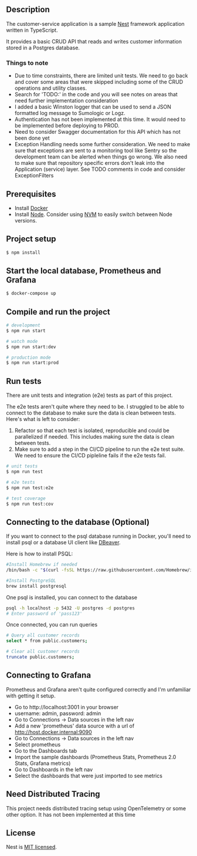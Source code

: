 
## Description

The customer-service application is a sample [Nest](https://github.com/nestjs/nest) framework application written in TypeScript.

It provides a basic CRUD API that reads and writes customer information stored in a Postgres database.

### Things to note
- Due to time constraints, there are limited unit tests.  We need to go back and cover some areas that were skipped including some of the CRUD operations and utility classes.
- Search for 'TODO:' in the code and you will see notes on areas that need further implementation consideration
- I added a basic Winston logger that can be used to send a JSON formatted log message to Sumologic or Logz.
- Authentication has not been implemented at this time.  It would need to be implemented before deploying to PROD.
- Need to consider Swagger documentation for this API which has not been done yet
- Exception Handling needs some further consideration.  We need to make sure that exceptions are sent to a monitoring tool like Sentry so the development team can be alerted when things go wrong.  We also need to make sure that repository specific errors don't leak into the Application (service) layer.  See TODO comments in code and consider ExceptionFilters

## Prerequisites
- Install [Docker](https://www.docker.com/)
- Install [Node](https://nodejs.org/en/download/package-manager).  Consider using [NVM](https://github.com/nvm-sh/nvm) to easily switch between Node versions.

## Project setup
```bash
$ npm install
```

## Start the local database, Prometheus and Grafana
```bash
$ docker-compose up
```

## Compile and run the project

```bash
# development
$ npm run start

# watch mode
$ npm run start:dev

# production mode
$ npm run start:prod
```

## Run tests
There are unit tests and integration (e2e) tests as part of this project.

The e2e tests aren't quite where they need to be.  I struggled to be able to connect to the database to make sure the data is clean between tests.  Here's what is left to consider:
1. Refactor so that each test is isolated, reproducible and could be parallelized if needed.  This includes making sure the data is clean between tests.
2. Make sure to add a step in the CI/CD pipeline to run the e2e test suite.  We need to ensure the CI/CD pipleline fails if the e2e tests fail.

```bash
# unit tests
$ npm run test

# e2e tests
$ npm run test:e2e

# test coverage
$ npm run test:cov
```

## Connecting to the database (Optional)
If you want to connect to the psql database running in Docker, you'll need to install psql or a database UI client like [DBeaver](https://dbeaver.io/download/).  

Here is how to install PSQL:
```bash
#Install Homebrew if needed
/bin/bash -c "$(curl -fsSL https://raw.githubusercontent.com/Homebrew/install/HEAD/install.sh)"

#Install PostgreSQL
brew install postgresql
```

One psql is installed, you can connect to the database
```bash
psql -h localhost -p 5432 -U postgres -d postgres
# Enter password of 'pass123'
```
Once connected, you can run queries
```bash
# Query all customer records
select * from public.customers;

# Clear all customer records
truncate public.customers;
```

## Connecting to Grafana
Prometheus and Grafana aren't quite configured correctly and I'm unfamiliar with getting it setup.
- Go to http://localhost:3001 in your browser
- username: admin, password: admin
- Go to Connections -> Data sources in the left nav
- Add a new 'prometheus' data source with a url of http://host.docker.internal:9090
- Go to Connections -> Data sources in the left nav
- Select prometheus
- Go to the Dashboards tab
- Import the sample dashboards (Prometheus Stats, Prometheus 2.0 Stats, Grafana metrics)
- Go to Dashboards in the left nav
- Select the dashboards that were just imported to see metrics

## Need Distributed Tracing
This project needs distributed tracing setup using OpenTelemetry or some other option.  It has not been implemented at this time

## License

Nest is [MIT licensed](https://github.com/nestjs/nest/blob/master/LICENSE).
